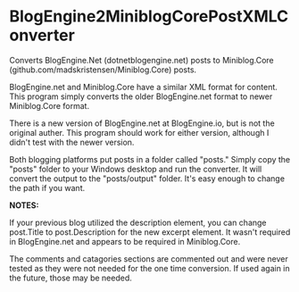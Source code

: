 # BlogEngine2MiniblogCorePostXMLConverter
Converts BlogEngine.Net (dotnetblogengine.net) posts to Miniblog.Core (github.com/madskristensen/Miniblog.Core) posts.

BlogEngine.net and Miniblog.Core have a similar XML format for content. This program simply converts the older BlogEngine.net format to newer Miniblog.Core format.

There is a new version of BlogEngine.net at BlogEngine.io, but is not the original auther. This program should work for either version, although I didn't test with the newer version.

Both blogging platforms put posts in a folder called "posts." Simply copy the "posts" folder to your Windows desktop and run the converter. It will convert the output to the "posts/output" folder. It's easy enough to change the path if you want.

**NOTES:**

If your previous blog utilized the description element, you can change post.Title to post.Description for the new excerpt element. It wasn't required in BlogEngine.net and appears to be required in Miniblog.Core.

The comments and catagories sections are commented out and were never tested as they were not needed for the one time conversion. If used again in the future, those may be needed.